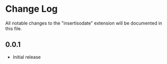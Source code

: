 # Change Log

All notable changes to the "insertisodate" extension will be documented in this file.

## 0.0.1

- Initial release